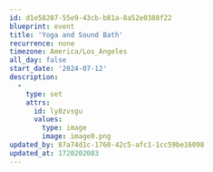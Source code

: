 ```yaml
---
id: d1e58207-55e9-43cb-b81a-8a52e0388f22
blueprint: event
title: 'Yoga and Sound Bath'
recurrence: none
timezone: America/Los_Angeles
all_day: false
start_date: '2024-07-12'
description:
  -
    type: set
    attrs:
      id: ly8zvsgu
      values:
        type: image
        image: image0.png
updated_by: 87a74d1c-1760-42c5-afc1-1cc59be16098
updated_at: 1720202083
---
```


